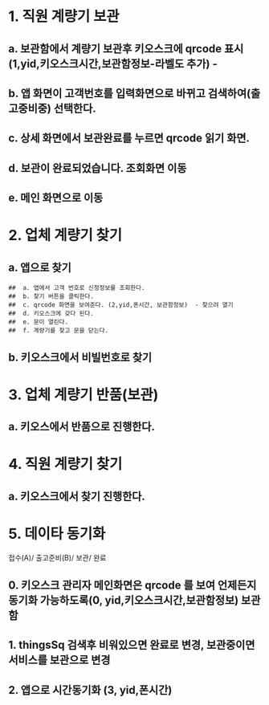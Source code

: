 
# 1. 직원 계량기 보관 
  ##  a.  보관함에서 계량기 보관후 키오스크에 qrcode 표시(1,yid,키오스크시간,보관함정보-라벨도 추가) - 
  ##  b.  앱 화면이 고객번호를 입력화면으로 바뀌고 검색하여(출고중비중) 선택한다.
  ##  c.  상세 화면에서 보관완료를 누르면 qrcode 읽기 화면.
  ##  d.  보관이 완료되었습니다. 조회화면 이동
  ##  e.  메인 화면으로 이동
  
# 2. 업체 계량기 찾기
  ##  a. 앱으로 찾기
    ##  a. 앱에서 고객 번호로 신청정보를 조회한다.
    ##  b. 찾기 버튼을 클릭한다.
    ##  c. qrcode 화면을 보여준다. (2,yid,폰시간, 보관함정보)  - 찾으려 열기
    ##  d. 키오스크에 갖다 된다.
    ##  e. 문이 열린다.
    ##  f. 계량기를 찾고 문을 닫는다.
    
  ##  b.  키오스크에서 비빌번호로 찾기
    
  
# 3.  업체 계량기 반품(보관)
  ##  a. 키오스에서 반품으로 진행한다.

# 4. 직원 계량기 찾기
  ##  a. 키오스크에서 찾기 진행한다.
  
# 5. 데이타 동기화
  접수(A)/  출고준비(B)/  보관/  완료
  ##  0. 키오스크 관리자 메인화면은 qrcode 를 보여 언제든지 동기화 가능하도록(0, yid,키오스크시간,보관함정보) 보관함
  ##  1.  thingsSq 검색후 비워있으면 완료로 변경, 보관중이면 서비스를 보관으로 변경
  ##  2.  앱으로 시간동기화 (3, yid,폰시간)
    
